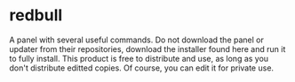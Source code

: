 # redbull
A panel with several useful commands.
Do not download the panel or updater from their repositories, download the installer found here and run it to fully install.
This product is free to distribute and use, as long as you don't distribute editted copies.
Of course, you can edit it for private use.
